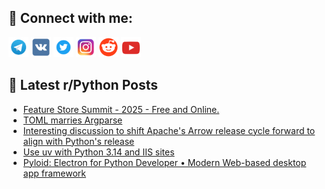 ## 🔎 Connect with me:
[<img src="https://github.com/bullbesh/bullbesh/blob/main/images/Telegram.png" width="32" height="32" />](https://t.me/bullbesh)
[<img src="https://github.com/bullbesh/bullbesh/blob/main/images/VK.png" width="32" height="32" />](https://vk.com/bullbesh)
[<img src="https://github.com/bullbesh/bullbesh/blob/main/images/Twitter.png" width="32" height="32" />](https://twitter.com/bullbesh1)
[<img src="https://github.com/bullbesh/bullbesh/blob/main/images/Instagram.png" width="32" height="32" />](https://www.instagram.com/bullbesh)
[<img src="https://github.com/bullbesh/bullbesh/blob/main/images/Reddit.png" width="32" height="32" />](https://www.reddit.com/user/bullbesh)
[<img src="https://github.com/bullbesh/bullbesh/blob/main/images/YouTube.png" width="32" height="32" />](https://www.youtube.com/channel/UCtfjRs6uzgq5mfm8S06WTcg)

## 📕 Latest r/Python Posts
<!-- BLOG-POST-LIST:START -->
- [Feature Store Summit - 2025 - Free and Online.](https://www.reddit.com/r/Python/comments/1o18p3a/feature_store_summit_2025_free_and_online/)
- [TOML marries Argparse](https://www.reddit.com/r/Python/comments/1o17ogm/toml_marries_argparse/)
- [Interesting discussion to shift Apache&#39;s Arrow release cycle forward to align with Python&#39;s release](https://www.reddit.com/r/Python/comments/1o17iwq/interesting_discussion_to_shift_apaches_arrow/)
- [Use uv with Python 3.14 and IIS sites](https://www.reddit.com/r/Python/comments/1o150hi/use_uv_with_python_314_and_iis_sites/)
- [Pyloid: Electron for Python Developer • Modern Web-based desktop app framework](https://www.reddit.com/r/Python/comments/1o0zsa2/pyloid_electron_for_python_developer_modern/)
<!-- BLOG-POST-LIST:END -->
